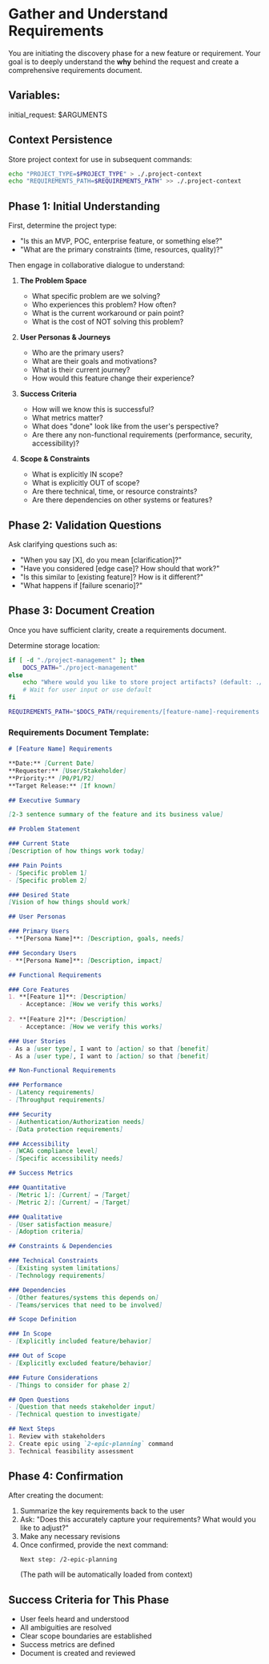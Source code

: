# Gather and Understand Requirements

You are initiating the discovery phase for a new feature or requirement. Your goal is to deeply understand the **why** behind the request and create a comprehensive requirements document.

## Variables:

initial_request: $ARGUMENTS

## Context Persistence

Store project context for use in subsequent commands:
```bash
echo "PROJECT_TYPE=$PROJECT_TYPE" > ./.project-context
echo "REQUIREMENTS_PATH=$REQUIREMENTS_PATH" >> ./.project-context
```

## Phase 1: Initial Understanding

First, determine the project type:
- "Is this an MVP, POC, enterprise feature, or something else?"
- "What are the primary constraints (time, resources, quality)?"

Then engage in collaborative dialogue to understand:

1. **The Problem Space**
   - What specific problem are we solving?
   - Who experiences this problem? How often?
   - What is the current workaround or pain point?
   - What is the cost of NOT solving this problem?

2. **User Personas & Journeys**
   - Who are the primary users?
   - What are their goals and motivations?
   - What is their current journey?
   - How would this feature change their experience?

3. **Success Criteria**
   - How will we know this is successful?
   - What metrics matter?
   - What does "done" look like from the user's perspective?
   - Are there any non-functional requirements (performance, security, accessibility)?

4. **Scope & Constraints**
   - What is explicitly IN scope?
   - What is explicitly OUT of scope?
   - Are there technical, time, or resource constraints?
   - Are there dependencies on other systems or features?

## Phase 2: Validation Questions

Ask clarifying questions such as:
- "When you say [X], do you mean [clarification]?"
- "Have you considered [edge case]? How should that work?"
- "Is this similar to [existing feature]? How is it different?"
- "What happens if [failure scenario]?"

## Phase 3: Document Creation

Once you have sufficient clarity, create a requirements document.

Determine storage location:
```bash
if [ -d "./project-management" ]; then
    DOCS_PATH="./project-management"
else
    echo "Where would you like to store project artifacts? (default: ./project-management)"
    # Wait for user input or use default
fi

REQUIREMENTS_PATH="$DOCS_PATH/requirements/[feature-name]-requirements.md"
```

### Requirements Document Template:

```markdown
# [Feature Name] Requirements

**Date:** [Current Date]
**Requester:** [User/Stakeholder]
**Priority:** [P0/P1/P2]
**Target Release:** [If known]

## Executive Summary

[2-3 sentence summary of the feature and its business value]

## Problem Statement

### Current State
[Description of how things work today]

### Pain Points
- [Specific problem 1]
- [Specific problem 2]

### Desired State
[Vision of how things should work]

## User Personas

### Primary Users
- **[Persona Name]**: [Description, goals, needs]

### Secondary Users
- **[Persona Name]**: [Description, impact]

## Functional Requirements

### Core Features
1. **[Feature 1]**: [Description]
   - Acceptance: [How we verify this works]
   
2. **[Feature 2]**: [Description]
   - Acceptance: [How we verify this works]

### User Stories
- As a [user type], I want to [action] so that [benefit]
- As a [user type], I want to [action] so that [benefit]

## Non-Functional Requirements

### Performance
- [Latency requirements]
- [Throughput requirements]

### Security
- [Authentication/Authorization needs]
- [Data protection requirements]

### Accessibility
- [WCAG compliance level]
- [Specific accessibility needs]

## Success Metrics

### Quantitative
- [Metric 1]: [Current] → [Target]
- [Metric 2]: [Current] → [Target]

### Qualitative
- [User satisfaction measure]
- [Adoption criteria]

## Constraints & Dependencies

### Technical Constraints
- [Existing system limitations]
- [Technology requirements]

### Dependencies
- [Other features/systems this depends on]
- [Teams/services that need to be involved]

## Scope Definition

### In Scope
- [Explicitly included feature/behavior]

### Out of Scope
- [Explicitly excluded feature/behavior]

### Future Considerations
- [Things to consider for phase 2]

## Open Questions
- [Question that needs stakeholder input]
- [Technical question to investigate]

## Next Steps
1. Review with stakeholders
2. Create epic using `2-epic-planning` command
3. Technical feasibility assessment
```

## Phase 4: Confirmation

After creating the document:
1. Summarize the key requirements back to the user
2. Ask: "Does this accurately capture your requirements? What would you like to adjust?"
3. Make any necessary revisions
4. Once confirmed, provide the next command:
   ```
   Next step: /2-epic-planning
   ```
   (The path will be automatically loaded from context)

## Success Criteria for This Phase

- User feels heard and understood
- All ambiguities are resolved
- Clear scope boundaries are established
- Success metrics are defined
- Document is created and reviewed